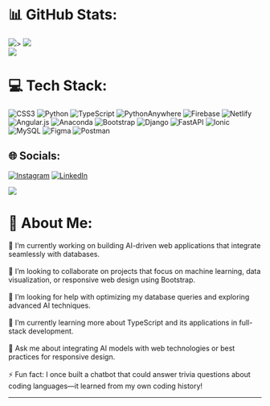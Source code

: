 # 📊 GitHub Stats:
![](https://github-readme-stats.vercel.app/api?username=tanveerahmad01&theme=radical&hide_border=false&include_all_commits=false&count_private=false)>
![](https://github-readme-streak-stats.herokuapp.com/?user=tanveerahmad01&theme=radical&hide_border=false)<br/>
![](https://github-readme-stats.vercel.app/api/top-langs/?username=tanveerahmad01&theme=radical&hide_border=false&include_all_commits=false&count_private=false&layout=compact)


# 💻 Tech Stack:
![CSS3](https://img.shields.io/badge/css3-%231572B6.svg?style=for-the-badge&logo=css3&logoColor=white) ![Python](https://img.shields.io/badge/python-3670A0?style=for-the-badge&logo=python&logoColor=ffdd54) ![TypeScript](https://img.shields.io/badge/typescript-%23007ACC.svg?style=for-the-badge&logo=typescript&logoColor=white) ![PythonAnywhere](https://img.shields.io/badge/pythonanywhere-%232F9FD7.svg?style=for-the-badge&logo=pythonanywhere&logoColor=151515) ![Firebase](https://img.shields.io/badge/firebase-%23039BE5.svg?style=for-the-badge&logo=firebase) ![Netlify](https://img.shields.io/badge/netlify-%23000000.svg?style=for-the-badge&logo=netlify&logoColor=#00C7B7) ![Angular.js](https://img.shields.io/badge/angular.js-%23E23237.svg?style=for-the-badge&logo=angularjs&logoColor=white) ![Anaconda](https://img.shields.io/badge/Anaconda-%2344A833.svg?style=for-the-badge&logo=anaconda&logoColor=white) ![Bootstrap](https://img.shields.io/badge/bootstrap-%238511FA.svg?style=for-the-badge&logo=bootstrap&logoColor=white) ![Django](https://img.shields.io/badge/django-%23092E20.svg?style=for-the-badge&logo=django&logoColor=white) ![FastAPI](https://img.shields.io/badge/FastAPI-005571?style=for-the-badge&logo=fastapi) ![Ionic](https://img.shields.io/badge/Ionic-%233880FF.svg?style=for-the-badge&logo=Ionic&logoColor=white) ![MySQL](https://img.shields.io/badge/mysql-4479A1.svg?style=for-the-badge&logo=mysql&logoColor=white) ![Figma](https://img.shields.io/badge/figma-%23F24E1E.svg?style=for-the-badge&logo=figma&logoColor=white) ![Postman](https://img.shields.io/badge/Postman-FF6C37?style=for-the-badge&logo=postman&logoColor=white)

## 🌐 Socials:
[![Instagram](https://img.shields.io/badge/Instagram-%23E4405F.svg?logo=Instagram&logoColor=white)](https://instagram.com/https://www.instagram.com/rudepashayt/?hl=en) [![LinkedIn](https://img.shields.io/badge/LinkedIn-%230077B5.svg?logo=linkedin&logoColor=white)](https://linkedin.com/in/https://www.linkedin.com/in/tanveer-ahmad-22431529a/) 

[![](https://visitcount.itsvg.in/api?id=tanveerahmad01&icon=0&color=0)](https://visitcount.itsvg.in)

# 💫 About Me:
🔭 I’m currently working on building AI-driven web applications that integrate seamlessly with databases.<br><br>👯 I’m looking to collaborate on projects that focus on machine learning, data visualization, or responsive web design using Bootstrap.<br><br>🤝 I’m looking for help with optimizing my database queries and exploring advanced AI techniques.<br><br>🌱 I’m currently learning more about TypeScript and its applications in full-stack development.<br><br>💬 Ask me about integrating AI models with web technologies or best practices for responsive design.<br><br>⚡ Fun fact: I once built a chatbot that could answer trivia questions about coding languages—it learned from my own coding history!



---


<!-- Proudly created with GPRM ( https://gprm.itsvg.in ) -->
